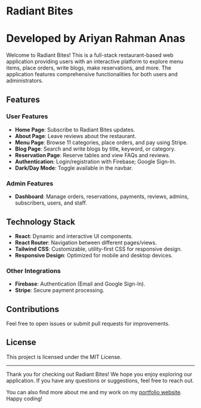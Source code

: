 # Radiant Bites
# Developed by Ariyan Rahman Anas

Welcome to Radiant Bites! This is a full-stack restaurant-based web application providing users with an interactive platform to explore menu items, place orders, write blogs, make reservations, and more. The application features comprehensive functionalities for both users and administrators.


## Features

### User Features
- **Home Page**: Subscribe to Radiant Bites updates.
- **About Page**: Leave reviews about the restaurant.
- **Menu Page**: Browse 11 categories, place orders, and pay using Stripe.
- **Blog Page**: Search and write blogs by title, keyword, or category.
- **Reservation Page**: Reserve tables and view FAQs and reviews.
- **Authentication**: Login/registration with Firebase; Google Sign-In.
- **Dark/Day Mode**: Toggle available in the navbar.


### Admin Features
- **Dashboard**: Manage orders, reservations, payments, reviews, admins, subscribers, users, and staff.


## Technology Stack
- **React**: Dynamic and interactive UI components.
- **React Router**: Navigation between different pages/views.
- **Tailwind CSS**: Customizable, utility-first CSS for responsive design.
- **Responsive Design**: Optimized for mobile and desktop devices.


### Other Integrations
- **Firebase**: Authentication (Email and Google Sign-In).
- **Stripe**: Secure payment processing.


## Contributions

Feel free to open issues or submit pull requests for improvements.

## License

This project is licensed under the MIT License.

---


Thank you for checking out Radiant Bites!
We hope you enjoy exploring our application. If you have any questions or suggestions, feel free to reach out. 

You can also find more about me and my work on my [portfolio website](https://ariyanrahmananas.netlify.app/).
Happy coding!